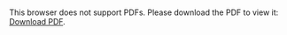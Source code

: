 <object data="christ-in-song/CIS1908pdfs/197.pdf" type="application/pdf" width="100%" height="1024px">
    <embed src="christ-in-song/CIS1908pdfs/197.pdf">
        <p>This browser does not support PDFs. Please download the PDF to view it: <a href="christ-in-song/CIS1908pdfs/197.pdf">Download PDF</a>.</p>
    </embed>
</object>
